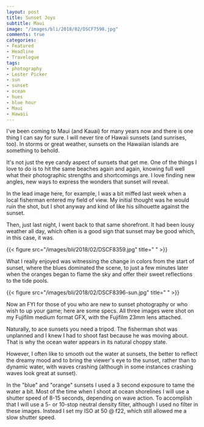 ```yaml
---
layout: post
title: Sunset Joys
subtitle: Maui
image: "/images/bli/2018/02/DSCF7598.jpg"
comments: true
categories:
- Featured
- Headline
- Travelogue
tags:
- photography
- Lester Picker
- sun
- sunset
- ocean
- hues
- blue hour
- Maui
- Hawaii
---
```


I've been coming to Maui (and Kauai) for many years now and there is one thing I can say for sure. I will never tire of Hawaii sunsets (and sunrises, too). In storms or great weather, sunsets on the Hawaiian islands are something to behold. 

<!--more-->

It's not just the eye candy aspect of sunsets that get me. One of the things I love to do is to hit the same beaches again and again, knowing full well what their photographic strengths and shortcomings are. I love finding new angles, new ways to express the wonders that sunset will reveal. 

In the lead image here, for example, I was a bit miffed last week when a local fisherman entered my field of view. My initial thought was he would ruin the shot, but I shot anyway and kind of like his silhouette against the sunset. 

Then, just last night, I went back to that same shorefront. It had been lousy weather all day, which often is a good sign that sunset may be good which, in this case, it was. 

{{< figure src="/images/bli/2018/02/DSCF8359.jpg" title="  " >}}

What I really enjoyed was witnessing the change in colors from the start of sunset, where the blues dominated the scene, to just a few minutes later when the oranges began to flame the sky and offer their sweet reflections to the tide pools. 

{{< figure src="/images/bli/2018/02/DSCF8396-sun.jpg" title="  " >}}

Now an FYI for those of you who are new to sunset photography or who wish to up your game; here are some specs. All three images were shot on my Fujifilm medium format GFX, with the Fujifilm 23mm lens attached. 

Naturally, to ace sunsets you need a tripod. The fisherman shot was unplanned and I knew I had to shoot fast because he was moving about. That is why the ocean water appears in its natural choppy state. 

However, I often like to smooth out the water at sunsets, the better to reflect the dreamy mood and to bring the viewer's eye to the sunset, rather than to dynamic water, with waves crashing (although in some instances crashing waves look great at sunset). 

In the "blue" and "orange" sunsets I used a 3 second exposure to tame the water a bit. Most of the time when I shoot at ocean shorelines I will use a shutter speed of 8-15 seconds, depending on wave action. To accomplish that I will use a 5- or 10-stop neutral density filter, although I used no filter in these images. Instead I set my ISO at 50 @ f22, which still allowed me a slow shutter speed. 

